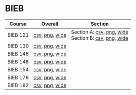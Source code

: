 # BIEB

| Course | Overall | Section |
| ------ | ------- | ------- |
| BIEB 121 | [csv](https://github.com/UCSD-Historical-Enrollment-Data/2024Spring/blob/main/overall/BIEB%20121.csv), [png](https://raw.githubusercontent.com/UCSD-Historical-Enrollment-Data/2024Spring/main/plot_overall/BIEB%20121.png), [wide](https://raw.githubusercontent.com/UCSD-Historical-Enrollment-Data/2024Spring/main/plot_overall_wide/BIEB%20121.png) | Section A: [csv](https://github.com/UCSD-Historical-Enrollment-Data/2024Spring/blob/main/section/BIEB%20121_A.csv), [png](https://raw.githubusercontent.com/UCSD-Historical-Enrollment-Data/2024Spring/main/plot_section/BIEB%20121_A.png), [wide](https://raw.githubusercontent.com/UCSD-Historical-Enrollment-Data/2024Spring/main/plot_section_wide/BIEB%20121_A.png)<br>Section B: [csv](https://github.com/UCSD-Historical-Enrollment-Data/2024Spring/blob/main/section/BIEB%20121_B.csv), [png](https://raw.githubusercontent.com/UCSD-Historical-Enrollment-Data/2024Spring/main/plot_section/BIEB%20121_B.png), [wide](https://raw.githubusercontent.com/UCSD-Historical-Enrollment-Data/2024Spring/main/plot_section_wide/BIEB%20121_B.png) |
| BIEB 130 | [csv](https://github.com/UCSD-Historical-Enrollment-Data/2024Spring/blob/main/overall/BIEB%20130.csv), [png](https://raw.githubusercontent.com/UCSD-Historical-Enrollment-Data/2024Spring/main/plot_overall/BIEB%20130.png), [wide](https://raw.githubusercontent.com/UCSD-Historical-Enrollment-Data/2024Spring/main/plot_overall_wide/BIEB%20130.png) |  |
| BIEB 146 | [csv](https://github.com/UCSD-Historical-Enrollment-Data/2024Spring/blob/main/overall/BIEB%20146.csv), [png](https://raw.githubusercontent.com/UCSD-Historical-Enrollment-Data/2024Spring/main/plot_overall/BIEB%20146.png), [wide](https://raw.githubusercontent.com/UCSD-Historical-Enrollment-Data/2024Spring/main/plot_overall_wide/BIEB%20146.png) |  |
| BIEB 148 | [csv](https://github.com/UCSD-Historical-Enrollment-Data/2024Spring/blob/main/overall/BIEB%20148.csv), [png](https://raw.githubusercontent.com/UCSD-Historical-Enrollment-Data/2024Spring/main/plot_overall/BIEB%20148.png), [wide](https://raw.githubusercontent.com/UCSD-Historical-Enrollment-Data/2024Spring/main/plot_overall_wide/BIEB%20148.png) |  |
| BIEB 154 | [csv](https://github.com/UCSD-Historical-Enrollment-Data/2024Spring/blob/main/overall/BIEB%20154.csv), [png](https://raw.githubusercontent.com/UCSD-Historical-Enrollment-Data/2024Spring/main/plot_overall/BIEB%20154.png), [wide](https://raw.githubusercontent.com/UCSD-Historical-Enrollment-Data/2024Spring/main/plot_overall_wide/BIEB%20154.png) |  |
| BIEB 176 | [csv](https://github.com/UCSD-Historical-Enrollment-Data/2024Spring/blob/main/overall/BIEB%20176.csv), [png](https://raw.githubusercontent.com/UCSD-Historical-Enrollment-Data/2024Spring/main/plot_overall/BIEB%20176.png), [wide](https://raw.githubusercontent.com/UCSD-Historical-Enrollment-Data/2024Spring/main/plot_overall_wide/BIEB%20176.png) |  |
| BIEB 182 | [csv](https://github.com/UCSD-Historical-Enrollment-Data/2024Spring/blob/main/overall/BIEB%20182.csv), [png](https://raw.githubusercontent.com/UCSD-Historical-Enrollment-Data/2024Spring/main/plot_overall/BIEB%20182.png), [wide](https://raw.githubusercontent.com/UCSD-Historical-Enrollment-Data/2024Spring/main/plot_overall_wide/BIEB%20182.png) |  |
